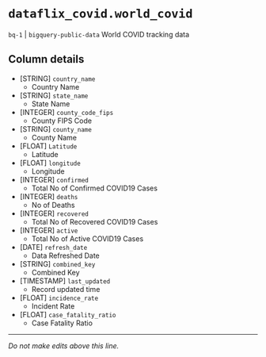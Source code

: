 # `dataflix_covid.world_covid`
`bq-1` | `bigquery-public-data`
World COVID tracking data

## Column details
* [STRING]    `country_name`
  - Country Name
* [STRING]    `state_name`
  - State Name
* [INTEGER]   `county_code_fips`
  - County FIPS Code
* [STRING]    `county_name`
  - County Name
* [FLOAT]     `Latitude`
  - Latitude
* [FLOAT]     `longitude`
  - Longitude
* [INTEGER]   `confirmed`
  - Total No of Confirmed COVID19 Cases
* [INTEGER]   `deaths`
  - No of Deaths
* [INTEGER]   `recovered`
  - Total No of Recovered COVID19 Cases
* [INTEGER]   `active`
  - Total No of Active COVID19 Cases
* [DATE]      `refresh_date`
  - Data Refreshed Date
* [STRING]    `combined_key`
  - Combined Key
* [TIMESTAMP] `last_updated`
  - Record updated time
* [FLOAT]     `incidence_rate`
  - Incident Rate
* [FLOAT]     `case_fatality_ratio`
  - Case Fatality Ratio

-------------------------------------------------------------------------------
*Do not make edits above this line.*
